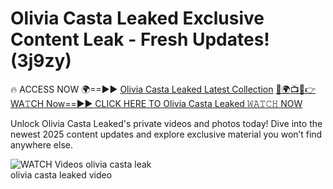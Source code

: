 # Olivia Casta Leaked Exclusive Content Leak - Fresh Updates! (3j9zy)

🔥 ACCESS NOW 🌍==►► <a href="https://tinyurl.com/3fjeunct" rel="nofollow">Olivia Casta Leaked Latest Collection</a></h3>
[🔴🌍📺📱👉WA𝚃CH Now==►► CLICK HERE TO Olivia Casta Leaked 𝚆𝙰𝚃𝙲𝙷 NOW](https://tinyurl.com/3fjeunct)

Unlock Olivia Casta Leaked's private videos and photos today! Dive into the newest 2025 content updates and explore exclusive material you won’t find anywhere else.


<a href="https://tinyurl.com/3fjeunct" rel="nofollow" data-target="animated-image.originalLink"><img src="https://camo.githubusercontent.com/8a4f000d20f83aca3bf7ec5f350d767afa0574a8a352519fd8cfa583a6f93a33/68747470733a2f2f692e696d6775722e636f6d2f644a486b345a712e676966" alt="WATCH Videos" data-canonical-src="https://i.imgur.com/dJHk4Zq.gif" style="max-width: 100%; display: inline-block;" data-target="animated-image.originalImage"></a>
olivia casta leak<br>
olivia casta leaked video